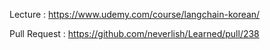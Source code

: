 Lecture : https://www.udemy.com/course/langchain-korean/

Pull Request : https://github.com/neverlish/Learned/pull/238
